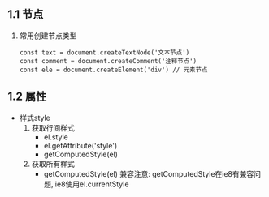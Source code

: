 ## 1.1 节点
1. 常用创建节点类型
   ```
   const text = document.createTextNode('文本节点')
   const comment = document.createComment('注释节点')
   const ele = document.createElement('div') // 元素节点
   ```

## 1.2 属性
 - 样式style
      1. 获取行间样式
         - el.style
         - el.getAttribute('style')
         - getComputedStyle(el)
      2. 获取所有样式
         - getComputedStyle(el)
      兼容注意: getComputedStyle在ie8有兼容问题, ie8使用el.currentStyle
